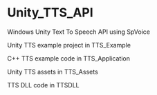 # Unity_TTS_API

Windows Unity Text To Speech API using SpVoice

Unity TTS example project in TTS_Example

C++ TTS example code in TTS_Application

Unity TTS assets in TTS_Assets

TTS DLL code in TTSDLL
